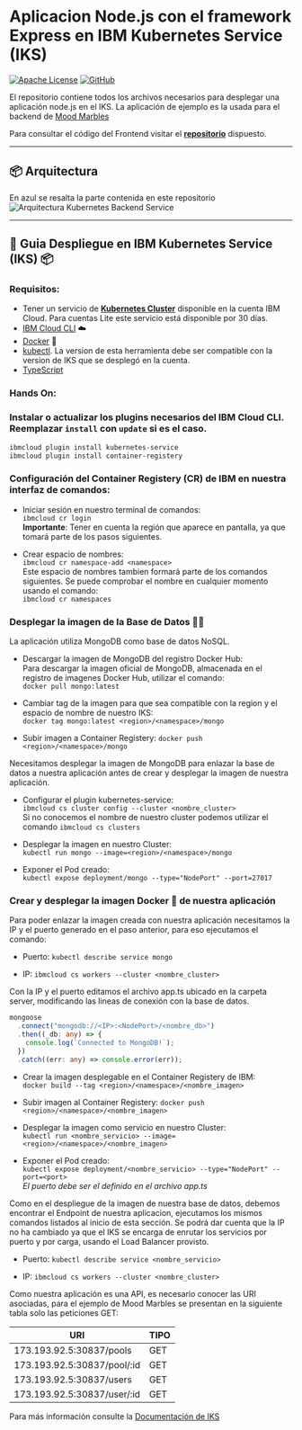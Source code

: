 # Aplicacion Node.js con el framework Express en IBM Kubernetes Service (IKS)

[![Apache License](https://img.shields.io/badge/license-Apache%202.0-orange.svg?style=flat-square)](http://www.apache.org/licenses/LICENSE-2.0)
[![GitHub](https://img.shields.io/github/release/emeloibmco/Kubernetes-Mood-Marbles-Backend.svg?style=flat-square)](https://github.com/emeloibmco/Kubernetes-Mood-Marbles-Backend/releases)

El repositorio contiene todos los archivos necesarios para desplegar una aplicación node.js en el IKS. La aplicación de ejemplo es la usada para el backend de [Mood Marbles](http://moodmarblesfcol.mybluemix.net)

Para consultar el código del Frontend visitar el **[repositorio](https://github.com/emeloibmco/Kubernetes-Mood-Marbles-Front)** dispuesto.

---

## :package: Arquitectura

En azul se resalta la parte contenida en este repositorio <br/>
![Arquitectura Kubernetes Backend Service](https://github.com/emeloibmco/Kubernetes-Mood-Marbles-Backend/master/github/images/Mood_Marbles_Arch.png)

---

## 🚀 Guia Despliegue en IBM Kubernetes Service (IKS) 📦

### Requisitos:

- Tener un servicio de **[Kubernetes Cluster]()** disponible en la cuenta IBM Cloud. Para cuentas Lite este servicio está disponible por 30 días.
- [IBM Cloud CLI](https://cloud.ibm.com/docs/cli?topic=cloud-cli-getting-started&locale=en) :cloud:
- [Docker](https://www.docker.com/products/docker-desktop) :whale:
- [kubectl](https://kubernetes.io/docs/tasks/tools/install-kubectl/). La version de esta herramienta debe ser compatible con la version de IKS que se desplegó en la cuenta.
- [TypeScript](https://www.typescriptlang.org/#download-links)

### **Hands On**:

### Instalar o actualizar los plugins necesarios del IBM Cloud CLI. Reemplazar `install` con `update` si es el caso.

```sh
ibmcloud plugin install kubernetes-service
ibmcloud plugin install container-registery
```

### Configuración del Container Registery (CR) de IBM en nuestra interfaz de comandos:

- Iniciar sesión en nuestro terminal de comandos: <br/>
  `ibmcloud cr login`<br/>
  **Importante**: Tener en cuenta la región que aparece en pantalla, ya que tomará parte de los pasos siguientes.

- Crear espacio de nombres: <br/>
  `ibmcloud cr namespace-add <namespace>`<br/>
  Este espacio de nombres tambien formará parte de los comandos siguientes. Se puede comprobar el nombre en cualquier momento usando el comando: <br/> `ibmcloud cr namespaces`

### Desplegar la imagen de la Base de Datos 🐳💾

La aplicación utiliza MongoDB como base de datos NoSQL.

- Descargar la imagen de MongoDB del registro Docker Hub:<br/>
  Para descargar la imagen oficial de MongoDB, almacenada en el registro de imagenes Docker Hub, utilizar el comando: <br/>
  `docker pull mongo:latest`

- Cambiar tag de la imagen para que sea compatible con la region y el espacio de nombre de nuestro IKS:<br/>
  `docker tag mongo:latest <region>/<namespace>/mongo`

- Subir imagen a Container Registery:
  `docker push <region>/<namespace>/mongo`

Necesitamos desplegar la imagen de MongoDB para enlazar la base de datos a nuestra aplicación antes de crear y desplegar la imagen de nuestra aplicación.

- Configurar el plugin kubernetes-service: <br/>
  `ibmcloud cs cluster config --cluster <nombre_cluster>`<br/>
  Si no conocemos el nombre de nuestro cluster podemos utilizar el comando `ibmcloud cs clusters`

- Desplegar la imagen en nuestro Cluster: <br/>
  `kubectl run mongo --image=<region>/<namespace>/mongo`

- Exponer el Pod creado:<br/>
  `kubectl expose deployment/mongo --type="NodePort" --port=27017`<br/>

### Crear y desplegar la imagen Docker :whale: de nuestra aplicación

Para poder enlazar la imagen creada con nuestra aplicación necesitamos la IP y el puerto generado en el paso anterior, para eso ejecutamos el comando: <br/>

- Puerto: `kubectl describe service mongo`<br/>

- IP: `ibmcloud cs workers --cluster <nombre_cluster>`

Con la IP y el puerto editamos el archivo app.ts ubicado en la carpeta server, modificando las lineas de conexión con la base de datos.

```typescript
mongoose
  .connect("mongodb://<IP>:<NodePort>/<nombre_db>")
  .then((_db: any) => {
    console.log(`Connected to MongoDB!`);
  })
  .catch((err: any) => console.error(err));
```

- Crear la imagen desplegable en el Container Registery de IBM:<br/>
  `docker build --tag <region>/<namespace>/<nombre_imagen>`

- Subir imagen al Container Registery:
  `docker push <region>/<namespace>/<nombre_imagen>`

- Desplegar la imagen como servicio en nuestro Cluster: <br/>
  `kubectl run <nombre_servicio> --image=<region>/<namespace>/<nombre_imagen>`

- Exponer el Pod creado:<br/>
  `kubectl expose deployment/<nombre_servicio> --type="NodePort" --port=<port>`<br/>
  _El puerto debe ser el definido en el archivo app.ts_

Como en el despliegue de la imagen de nuestra base de datos, debemos encontrar el Endpoint de nuestra aplicacion, ejecutamos los mismos comandos listados al inicio de esta sección. Se podrá dar cuenta que la IP no ha cambiado ya que el IKS se encarga de enrutar los servicios por puerto y por carga, usando el Load Balancer provisto.

- Puerto: `kubectl describe service <nombre_servicio>`<br/>

- IP: `ibmcloud cs workers --cluster <nombre_cluster>`

Como nuestra aplicación es una API, es necesario conocer las URI asociadas, para el ejemplo de Mood Marbles se presentan en la siguiente tabla solo las peticiones GET:

| URI                         | TIPO |
| --------------------------- | ---- |
| 173.193.92.5:30837/pools    | GET  |
| 173.193.92.5:30837/pool/:id | GET  |
| 173.193.92.5:30837/users    | GET  |
| 173.193.92.5:30837/user/:id | GET  |

Para más información consulte la [Documentación de IKS](https://cloud.ibm.com/docs/containers?topic=containers-getting-started)
